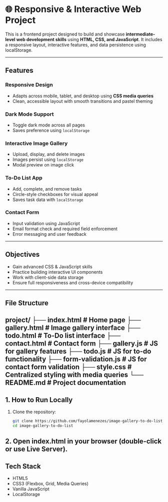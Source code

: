 # 🌐 Responsive & Interactive Web Project

This is a frontend project designed to build and showcase **intermediate-level web development skills** using **HTML, CSS, and JavaScript**. It includes a responsive layout, interactive features, and data persistence using localStorage.

---

## Features

### Responsive Design
- Adapts across mobile, tablet, and desktop using **CSS media queries**
- Clean, accessible layout with smooth transitions and pastel theming

### Dark Mode Support
- Toggle dark mode across all pages
- Saves preference using `localStorage`

### Interactive Image Gallery
- Upload, display, and delete images
- Images persist using `localStorage`
- Modal preview on image click

### To-Do List App
- Add, complete, and remove tasks
- Circle-style checkboxes for visual appeal
- Saves task data with `localStorage`

### Contact Form
- Input validation using JavaScript
- Email format check and required field enforcement
- Error messaging and user feedback

---

## Objectives

- Gain advanced CSS & JavaScript skills
- Practice building interactive UI components
- Work with client-side data storage
- Ensure full responsiveness and cross-device compatibility

---

## File Structure
project/
├── index.html # Home page
├── gallery.html # Image gallery interface
├── todo.html # To-Do list interface
├── contact.html # Contact form
├── gallery.js # JS for gallery features
├── todo.js # JS for to-do functionality
├── form-validation.js # JS for contact form validation
├── style.css # Centralized styling with media queries
└── README.md # Project documentation
---

## 1. How to Run Locally

1. Clone the repository:
   ```bash
   git clone https://github.com/fayolamenezes/image-gallery-to-do-list.git
   cd image-gallery-to-do-list

## 2. Open index.html in your browser (double-click or use Live Server).

## Tech Stack
- HTML5
- CSS3 (Flexbox, Grid, Media Queries)
- Vanilla JavaScript
- LocalStorage
